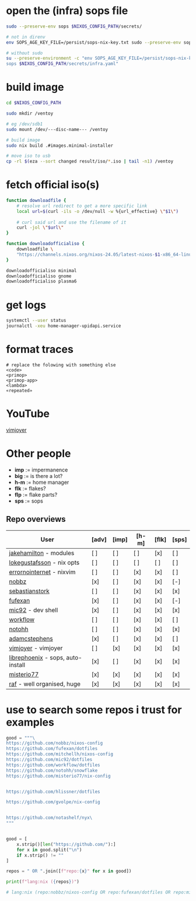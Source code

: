 # open the (infra) sops file
```bash
sudo --preserve-env sops $NIXOS_CONFIG_PATH/secrets/

# not in direnv
env SOPS_AGE_KEY_FILE=/persist/sops-nix-key.txt sudo --preserve-env sops $NIXOS_CONFIG_PATH/secrets/

# without sudo
su --preserve-environment -c "env SOPS_AGE_KEY_FILE=/persist/sops-nix-key.txt 
sops $NIXOS_CONFIG_PATH/secrets/infra.yaml"
```

# build image
```bash
cd $NIXOS_CONFIG_PATH

sudo mkdir /ventoy

# eg /dev/sdb1
sudo mount /dev/---disc-name--- /ventoy

# build image
sudo nix build .#images.minimal-installer

# move iso to usb
cp -rl $(eza --sort changed result/iso/*.iso | tail -n1) /ventoy
```


# fetch official iso(s)
```bash 
function downloadfile {
    # resolve url redirect to get a more specific link
    local url=$(curl -ils -o /dev/null -w %{url_effective} \"$1\")
    
    # curl said url and use the filename of it
    curl -jol \"$url\"
}

function downloadofficialiso {
    downloadfile \ 
    "https://channels.nixos.org/nixos-24.05/latest-nixos-$1-x86_64-linux.iso"
}

downloadofficialiso minimal 
downloadofficialiso gnome 
downloadofficialiso plasma6 
```


# get logs
```bash
systemctl --user status 
journalctl -xeu home-manager-upidapi.service
```


# format traces
```
# replace the folowing with something else
<code>
<primop>
<primop-app>
<lambda>
«repeated»
```


# YouTube
[vimjoyer](https://www.youtube.com/@vimjoyer) 



# Other people

- **imp** := impermanence
- **big** := is there a lot?
- **h-m** := home manager
- **flk** := flakes?
- **flp** := flake parts?
- **sps** := sops

## Repo overviews

| User                                                                 | [adv] | [imp] | [h-m] | [flk] | [sps] |
|----------------------------------------------------------------------|-------|-------|-------|-------|-------|
| [jakehamilton](https://github.com/jakehamilton/config) - modules    |   [ ] |   [ ] |   [ ] |   [x] |   [ ] |
| [lokegustafsson](https://github.com/lokegustafsson/nixos-getting-started) - nix opts |   [ ] |   [ ] |   [ ] |   [ ] |   [ ] |
| [errornointernet](https://github.com/errornointernet/configuration.nix) - nixvim |   [ ] |   [ ] |   [x] |   [x] |   [ ] |
| [nobbz](https://github.com/nobbz/nixos-config/)                     |   [x] |   [ ] |   [x] |   [x] |   [-] |
| [sebastianstork](https://github.com/sebastianstork/nixos-config)   |   [ ] |   [ ] |   [x] |   [x] |   [x] |
| [fufexan](https://github.com/fufexan/dotfiles)                      |   [x] |   [ ] |   [x] |   [x] |   [-] |
| [mic92](https://github.com/mic92/dotfiles) - dev shell              |   [x] |   [ ] |   [x] |   [x] |   [x] |
| [workflow](https://github.com/workflow/dotfiles)                   |   [ ] |   [ ] |   [x] |   [x] |   [ ] |
| [notohh](https://github.com/notohh/snowflake)                       |   [ ] |   [ ] |   [x] |   [x] |   [x] |
| [adamcstephens](https://codeberg.org/adamcstephens/dotfiles)       |   [x] |   [ ] |   [x] |   [x] |   [ ] |
| [vimjoyer](https://github.com/vimjoyer/nixconf) - vimjoyer         |   [ ] |   [x] |   [x] |   [x] |   [x] |
| [librephoenix](https://github.com/librephoenix/nixos-config) - sops, auto-install |   [x] |   [ ] |   [x] |   [x] |   [x] |
| [misterio77](https://github.com/misterio77/nix-config)             |   [x] |   [x] |   [x] |   [x] |   [x] |
| [raf](https://github.com/notashelf/nyx) - well organised, huge      |   [x] |   [x] |   [x] |   [x] |   [x] |


# use to search some repos i trust for examples
```py
good = """\
https://github.com/nobbz/nixos-config
https://github.com/fufexan/dotfiles
https://github.com/mitchellh/nixos-config
https://github.com/mic92/dotfiles
https://github.com/workflow/dotfiles
https://github.com/notohh/snowflake
https://github.com/misterio77/nix-config


https://github.com/hlissner/dotfiles

https://github.com/gvolpe/nix-config


https://github.com/notashelf/nyx\
"""


good = [
    x.strip()[len("https://github.com/"):] 
    for x in good.split("\n") 
    if x.strip() != ""
]

repos = " OR ".join([f"repo:{x}" for x in good])

print(f"lang:nix ({repos})")

# lang:nix (repo:nobbz/nixos-config OR repo:fufexan/dotfiles OR repo:mitchellh/nixos-config OR repo:mic92/dotfiles OR repo:workflow/dotfiles OR repo:notohh/snowflake OR repo:misterio77/nix-config OR repo:hlissner/dotfiles OR repo:gvolpe/nix-config OR repo:notashelf/nyx)
```

